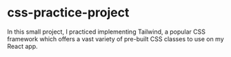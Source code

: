 # css-practice-project


In this small project, I practiced implementing Tailwind, a popular CSS framework which offers a vast variety of pre-built CSS classes to use on my React app. 
